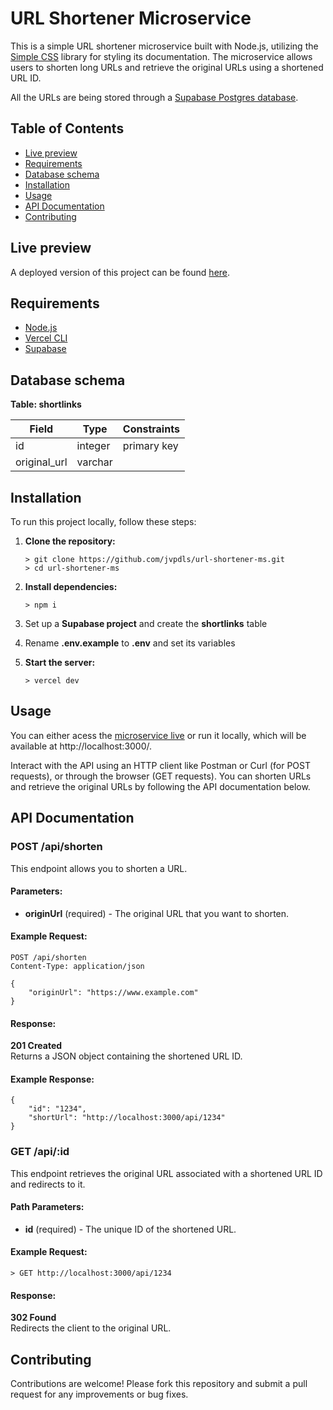 URL Shortener Microservice
==========================

This is a simple URL shortener microservice built with Node.js, utilizing the [Simple CSS](https://simplecss.org/) library for styling its documentation. The microservice allows users to shorten long URLs and retrieve the original URLs using a shortened URL ID.

All the URLs are being stored through a [Supabase Postgres database](https://supabase.com/).

Table of Contents
-----------------
*   [Live preview](#live-preview)
*   [Requirements](#requirements)
*   [Database schema](#database-schema)
*   [Installation](#installation)
*   [Usage](#usage)
*   [API Documentation](#api-documentation)
*   [Contributing](#contributing)

Live preview
------------

A deployed version of this project can be found [here](https://url-shortener-ms.vercel.app/).

Requirements
------------

- [Node.js](https://nodejs.org/)
- [Vercel CLI](https://vercel.com/docs/cli)
- [Supabase](https://supabase.com/)

Database schema
---------------

**Table: shortlinks**

| Field         | Type     | Constraints      |
|---------------|----------|------------------|
| id            | integer  | primary key      |
| original_url  | varchar  |                  |

Installation
------------

To run this project locally, follow these steps:

1.  **Clone the repository:**
    
        > git clone https://github.com/jvpdls/url-shortener-ms.git
        > cd url-shortener-ms
    
2.  **Install dependencies:**
    
        > npm i

3.  Set up a **Supabase project** and create the **shortlinks** table

4.  Rename **.env.example** to **.env** and set its variables
    
5.  **Start the server:**
    
        > vercel dev
    
Usage
-----

You can either acess the [microservice live](https://url-shortener-ms.vercel.app/) or run it locally, which will be available at http://localhost:3000/.

Interact with the API using an HTTP client like Postman or Curl (for POST requests), or through the browser (GET requests). You can shorten URLs and retrieve the original URLs by following the API documentation below.

API Documentation
-----------------

### POST /api/shorten

This endpoint allows you to shorten a URL.

#### Parameters:

*   **originUrl** (required) - The original URL that you want to shorten.

#### Example Request:

    POST /api/shorten
    Content-Type: application/json
    
    {
        "originUrl": "https://www.example.com"
    }

#### Response:

**201 Created**  
Returns a JSON object containing the shortened URL ID.

#### Example Response:

    {
        "id": "1234",
        "shortUrl": "http://localhost:3000/api/1234"
    }

### GET /api/:id

This endpoint retrieves the original URL associated with a shortened URL ID and redirects to it.

#### Path Parameters:

*   **id** (required) - The unique ID of the shortened URL.

#### Example Request:

    > GET http://localhost:3000/api/1234

#### Response:

**302 Found**  
Redirects the client to the original URL.

Contributing
------------

Contributions are welcome! Please fork this repository and submit a pull request for any improvements or bug fixes.
